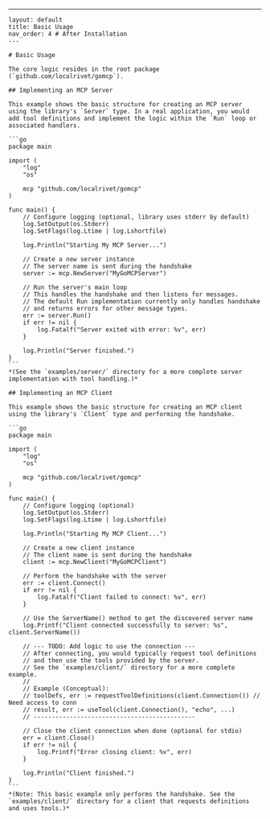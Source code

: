 ---

    layout: default
    title: Basic Usage
    nav_order: 4 # After Installation
    ---

    # Basic Usage

    The core logic resides in the root package (`github.com/localrivet/gomcp`).

    ## Implementing an MCP Server

    This example shows the basic structure for creating an MCP server using the library's `Server` type. In a real application, you would add tool definitions and implement the logic within the `Run` loop or associated handlers.

    ```go
    package main

    import (
    	"log"
    	"os"

    	mcp "github.com/localrivet/gomcp"
    )

    func main() {
    	// Configure logging (optional, library uses stderr by default)
    	log.SetOutput(os.Stderr)
    	log.SetFlags(log.Ltime | log.Lshortfile)

    	log.Println("Starting My MCP Server...")

    	// Create a new server instance
    	// The server name is sent during the handshake
    	server := mcp.NewServer("MyGoMCPServer")

    	// Run the server's main loop
    	// This handles the handshake and then listens for messages.
    	// The default Run implementation currently only handles handshake
    	// and returns errors for other message types.
    	err := server.Run()
    	if err != nil {
    		log.Fatalf("Server exited with error: %v", err)
    	}

    	log.Println("Server finished.")
    }
    ```
    *(See the `examples/server/` directory for a more complete server implementation with tool handling.)*

    ## Implementing an MCP Client

    This example shows the basic structure for creating an MCP client using the library's `Client` type and performing the handshake.

    ```go
    package main

    import (
    	"log"
    	"os"

    	mcp "github.com/localrivet/gomcp"
    )

    func main() {
    	// Configure logging (optional)
    	log.SetOutput(os.Stderr)
    	log.SetFlags(log.Ltime | log.Lshortfile)

    	log.Println("Starting My MCP Client...")

    	// Create a new client instance
    	// The client name is sent during the handshake
    	client := mcp.NewClient("MyGoMCPClient")

    	// Perform the handshake with the server
    	err := client.Connect()
    	if err != nil {
    		log.Fatalf("Client failed to connect: %v", err)
    	}

    	// Use the ServerName() method to get the discovered server name
    	log.Printf("Client connected successfully to server: %s", client.ServerName())

    	// --- TODO: Add logic to use the connection ---
    	// After connecting, you would typically request tool definitions
    	// and then use the tools provided by the server.
    	// See the `examples/client/` directory for a more complete example.
    	//
    	// Example (Conceptual):
    	// toolDefs, err := requestToolDefinitions(client.Connection()) // Need access to conn
    	// result, err := useTool(client.Connection(), "echo", ...)
    	// ---------------------------------------------

    	// Close the client connection when done (optional for stdio)
    	err = client.Close()
    	if err != nil {
    		log.Printf("Error closing client: %v", err)
    	}

    	log.Println("Client finished.")
    }
    ```
    *(Note: This basic example only performs the handshake. See the `examples/client/` directory for a client that requests definitions and uses tools.)*
